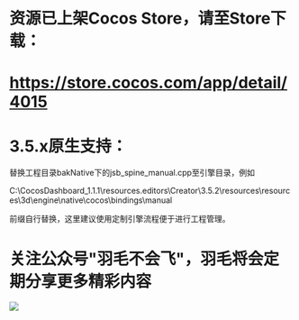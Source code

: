 <!--
 * @Author: zensk zenskcode@yeah.net
 * @Date: 2022-08-09 20:44:03
 * @LastEditors: zensk zenskcode@yeah.net
 * @LastEditTime: 2022-08-09 23:40:45
 * @FilePath: \undefinedd:\workspace\home\creatorDemo\demos\SpineTest-3.5.1\README.md
 * @Description: 这是默认设置,请设置`customMade`, 打开koroFileHeader查看配置 进行设置: https://github.com/OBKoro1/koro1FileHeader/wiki/%E9%85%8D%E7%BD%AE
-->
# 资源已上架Cocos Store，请至Store下载：
# https://store.cocos.com/app/detail/4015


# 3.5.x原生支持：

替换工程目录bakNative下的jsb_spine_manual.cpp至引擎目录，例如

C:\CocosDashboard_1.1.1\resources\.editors\Creator\3.5.2\resources\resources\3d\engine\native\cocos\bindings\manual

前缀自行替换，这里建议使用定制引擎流程便于进行工程管理。


# 关注公众号"羽毛不会飞"，羽毛将会定期分享更多精彩内容
<img src="https://p3-juejin.byteimg.com/tos-cn-i-k3u1fbpfcp/846404046db8474d9d8620b438a520c9~tplv-k3u1fbpfcp-zoom-1.image" />
